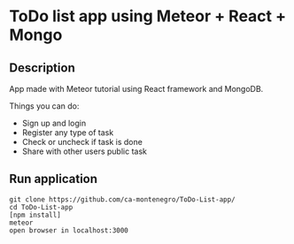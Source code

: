 # ToDo list app using Meteor + React + Mongo

## Description
App made with Meteor tutorial using React framework and MongoDB.

Things you can do:
- Sign up and login
- Register any type of task
- Check or uncheck if task is done
- Share with other users public task

## Run application
```
git clone https://github.com/ca-montenegro/ToDo-List-app/
cd ToDo-List-app
[npm install]
meteor
open browser in localhost:3000
```
